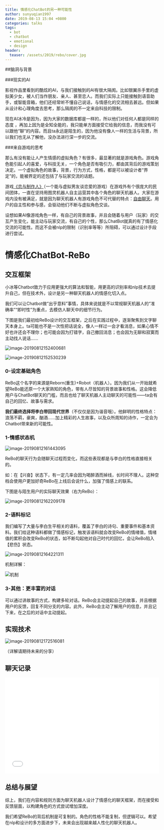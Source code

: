 ```yaml
---
title: 情感化ChatBot的另一种可能性
author: sunyuqian1997
date: 2019-08-13 15:04 +0800
categories: talks
tags:
  - bot
  - chatbot
  - emotional
  - design
header:
  teaser: /assets/2019/rebo/cover.jpg
---
```



##脑洞与背景

###现实的AI

影视作品里看到的酷炫的AI，与我们接触到的AI有很大隔阂。比如银翼杀手里的虚拟美少女，被人们当作朋友、亲人、甚至恋人。而我们实际上只能接触到语音助手，或智能音箱，他们还经常听不懂自己说话，与情感化的交流相去甚远。但如果从设计和心理角度去思考，那么隔阂的不一定来自科技的限制。

现在AI冰冷是因为，因为大家的数据库都是一样的，所以他们对任何人都是同样的态度 ，再加上因为是全知全能的，我只能单方面接受它给我的信息，而我没有可以跟他“聊”的内容。而且ta永远是陌生的，因为他没有像人一样的生活与背景，所以我们也无从了解他，没办法进行深一步的交流。



###来自游戏的思考

那么有没有能让人产生情感的虚拟角色？有很多，最显著的就是游戏角色。游戏角色能引起人的喜爱，与科技无关，一个角色是否有吸引力，都由其背后的游戏策划决定。一个虚拟角色的故事，背景，行为方式，性格，都是可以被设计者“界定”的，能被界定的还包括了与玩家交流的话题。

游戏[《恋与制作人》](https://baike.baidu.com/item/%E6%81%8B%E4%B8%8E%E5%88%B6%E4%BD%9C%E4%BA%BA/21647835?fr=aladdin)（一个能与虚拟男友谈恋爱的游戏）在游戏外有个很庞大的民间团体，一直在坚持用图灵机器人自主运营其中各个角色的聊天机器人。大家在游戏内没有被满足，就是因为聊天机器人有游戏角色不可代替的特点：<u>自由聊天</u>。用户的自主性和参与感，会驱动他们不断与虚拟角色交谈。

设想如果AI像游戏角色一样，有自己的背景故事，并且会随着与用户（玩家）的交互产生变化，能主动与玩家交流，有自己的个性，那么ChatBot就真的有了情感化交流的可能性。而这不会被nlp的限制（识别率等等）所阻碍，可以通过设计手段进行尝试。



# 情感化ChatBot-ReBo

## 交互框架

小冰等Chatbot致力于应用更强大的算法和智能，用更高的识别率和nlp技术去提升自己，但在技术外，设计是另一种聊天机器人的情感化切入点。

我们可以让Chatbot做“出乎意料”事情，具体来说就是不以常规聊天机器人的“准确率”“即时性”为重点，去模仿人聊天中的细节行为。 

下图是我们最初给ReBo设计的交互框架，之后在实践过程中，逐渐聚焦到文字聊天本身上。ta可能也不是一次性把话说全，像人一样过一会才看消息，如果心情不好也许还会不理你；也可能会因为打错字，自己撤回消息；也会因为无聊和寂寞而主动找人说话……



![image-20190812152400681](/assets/2019/rebo/img1.png)



![image-20190812152530239](/assets/2019/rebo/img2.png)







### 0-设定基础角色

ReBo这个名字的来源是Reborn(重生)+Robot（机器人）。因为我们从一开始就希望ReBo能还原一个大家熟知的角色，带有人尽皆知的背景故事和性格。这会降低用户与ChatBot聊天的门槛，而且也给了聊天机器人主动聊天的可能性——ta会有自己的回忆、故事与需求。

**我们最终选择将李白带回现代世界**（不仅仅是因为谐音哦）。他鲜明的性格特点：浪荡不羁，豪爽，酗酒……加上精彩的人生故事，以及众所周知的诗作，一定会为Chatbot带来新的可能性。



### 1-情感状态机

![image-20190812161443095](/assets/2019/rebo/img3.png)

ReBo的聊天行为会随聊天过程而变化，而这些表现都是与李白的性格直接相关的。

如：在【兴奋】状态下，有一定几率会因为喝醉酒而掉线，长时间不理人。这种空档会使用户更加好奇ReBo在上线后会说什么，加强了情感上的联系。

下图是与陌生用户的实际聊天效果（右为ReBo）：

![image-20190812162209178](/assets/2019/rebo/img4.png)



### 2-语料标记

我们编写了大量与李白生平相关的语料，覆盖了李白的诗句、重要事件和基本资料。我们给这种语料都做了情感标记，触发该语料就会改变ReBo的情绪值，情绪值的累积会改变ReBo的状态，如不断勾起他对自己时代的回忆，会让ReBo陷入【悲伤】状态。

![image-20190812164221311](/assets/2019/rebo/img5.png)

机制详解：

![机制](/assets/2019/rebo/img6.png)

### 3-其他：更丰富的对话

可以通过讲故事的方式，构建多轮对话。ReBo会主动提起自己的故事，并且根据用户的反馈，回复不同分支的内容。此外，ReBo会主动了解用户的信息，并且记下来，在之后的对话中主动提起。



## 实现技术



![image-20190812172516081](/assets/2019/rebo/img7.png)

（详解请期待未来的分享）

## 聊天记录



<div class="zoom-container" style="
    position: relative;
    padding-bottom:56.25%;
    padding-top:30px;
    height:0;
    overflow:hidden;
">
  <iframe
    src='{{ '/assets/js/viewer-js/#/assets/2019/rebo/chat.pdf' | relative_url }}'
    width='560'
    height='315'
    allowfullscreen
    webkitallowfullscreen
    frameborder="0"
    style="
      position: absolute;
      top:0;
      left:0;
      width:100%;
      height:100%;
    "
  ></iframe>
</div>


## 总结与展望

综上，我们在内容和规则方面为聊天机器人设计了情感化的聊天框架，而在接受和反馈层面，以构建角色的方式尝试增加深度。

我们希望ReBo的背后机制是可复制的。角色的性格不能复制，但逻辑可以。希望在nlp和设计的多方面进步下，未来会出现越来越人性化的聊天机器人。

